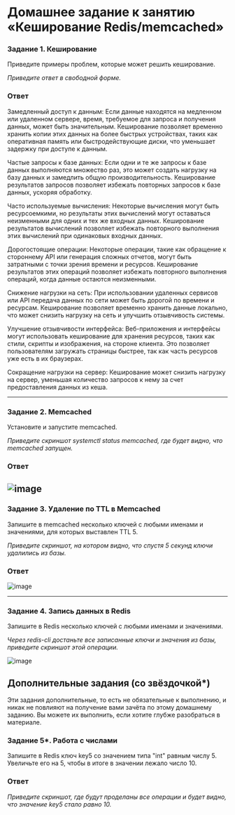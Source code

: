 # Домашнее задание к занятию «Кеширование Redis/memcached»

### Задание 1. Кеширование 

Приведите примеры проблем, которые может решить кеширование. 

*Приведите ответ в свободной форме.*
### Ответ

Замедленный доступ к данным: Если данные находятся на медленном или удаленном сервере, время, требуемое для запроса и получения данных, может быть значительным. Кеширование позволяет временно хранить копии этих данных на более быстрых устройствах, таких как оперативная память или быстродействующие диски, что уменьшает задержку при доступе к данным.

Частые запросы к базе данных: Если одни и те же запросы к базе данных выполняются множество раз, это может создать нагрузку на базу данных и замедлить общую производительность. Кеширование результатов запросов позволяет избежать повторных запросов к базе данных, ускоряя обработку.

Часто используемые вычисления: Некоторые вычисления могут быть ресурсоемкими, но результаты этих вычислений могут оставаться неизменными для одних и тех же входных данных. Кеширование результатов вычислений позволяет избежать повторного выполнения этих вычислений при одинаковых входных данных.

Дорогостоящие операции: Некоторые операции, такие как обращение к стороннему API или генерация сложных отчетов, могут быть затратными с точки зрения времени и ресурсов. Кеширование результатов этих операций позволяет избежать повторного выполнения операций, когда данные остаются неизменными.

Снижение нагрузки на сеть: При использовании удаленных сервисов или API передача данных по сети может быть дорогой по времени и ресурсам. Кеширование позволяет временно хранить данные локально, что может снизить нагрузку на сеть и улучшить отзывчивость системы.

Улучшение отзывчивости интерфейса: Веб-приложения и интерфейсы могут использовать кеширование для хранения ресурсов, таких как стили, скрипты и изображения, на стороне клиента. Это позволяет пользователям загружать страницы быстрее, так как часть ресурсов уже есть в их браузерах.

Сокращение нагрузки на сервер: Кеширование может снизить нагрузку на сервер, уменьшая количество запросов к нему за счет предоставления данных из кеша.

---

### Задание 2. Memcached

Установите и запустите memcached.

*Приведите скриншот systemctl status memcached, где будет видно, что memcached запущен.*
### Ответ
![image](https://github.com/goddim/HW_netology_main/assets/132663924/ccab07b2-3889-4c4f-bf76-2225760b3fa0)
---

### Задание 3. Удаление по TTL в Memcached

Запишите в memcached несколько ключей с любыми именами и значениями, для которых выставлен TTL 5. 

*Приведите скриншот, на котором видно, что спустя 5 секунд ключи удалились из базы.*
### Ответ
![image](https://github.com/goddim/HW_netology_main/assets/132663924/6ab1695d-6d8c-48fd-a8a6-1346bc6d2281)

---

### Задание 4. Запись данных в Redis

Запишите в Redis несколько ключей с любыми именами и значениями. 

*Через redis-cli достаньте все записанные ключи и значения из базы, приведите скриншот этой операции.*

![image](https://github.com/goddim/HW_netology_main/assets/132663924/92c4bc8d-5815-49ca-b70e-ffe79a68cc2d)


## Дополнительные задания (со звёздочкой*)
Эти задания дополнительные, то есть не обязательные к выполнению, и никак не повлияют на получение вами зачёта по этому домашнему заданию. Вы можете их выполнить, если хотите глубже разобраться в материале.

### Задание 5*. Работа с числами 

Запишите в Redis ключ key5 со значением типа "int" равным числу 5. Увеличьте его на 5, чтобы в итоге в значении лежало число 10.  
### Ответ
*Приведите скриншот, где будут проделаны все операции и будет видно, что значение key5 стало равно 10.*
